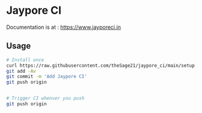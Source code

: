 # Jaypore CI

Documentation is at : https://www.jayporeci.in

## Usage

```bash
# Install once
curl https://raw.githubusercontent.com/theSage21/jaypore_ci/main/setup.sh | bash
git add -Av
git commit -m 'Add Jaypore CI'
git push origin


# Trigger CI whenver you push
git push origin
```
